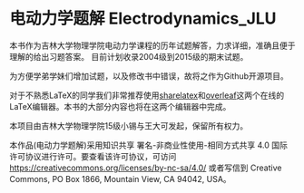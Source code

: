 # 电动力学题解 Electrodynamics_JLU

本书作为吉林大学物理学院电动力学课程的历年试题解答，力求详细，准确且便于理解的给出习题答案。
目前计划收录2004级到2015级的期末试题。

为方便学弟学妹们增加试题，以及修改书中错误，故将之作为Github开源项目。

对于不熟悉LaTeX的同学我们非常推荐使用[sharelatex](https://cn.sharelatex.com)和[overleaf](https://www.overleaf.com/)这两个在线的LaTeX编辑器。本书的大部分内容也将在这两个编辑器中完成。


本项目由吉林大学物理学院15级小锡与王大可发起，保留所有权力。

本作品(电动力学题解)采用知识共享 署名-非商业性使用-相同方式共享 4.0 国际 许可协议进行许可。要查看该许可协议，可访问 https://creativecommons.org/licenses/by-nc-sa/4.0/ 或者写信到 Creative Commons, PO Box 1866, Mountain View, CA 94042, USA。
